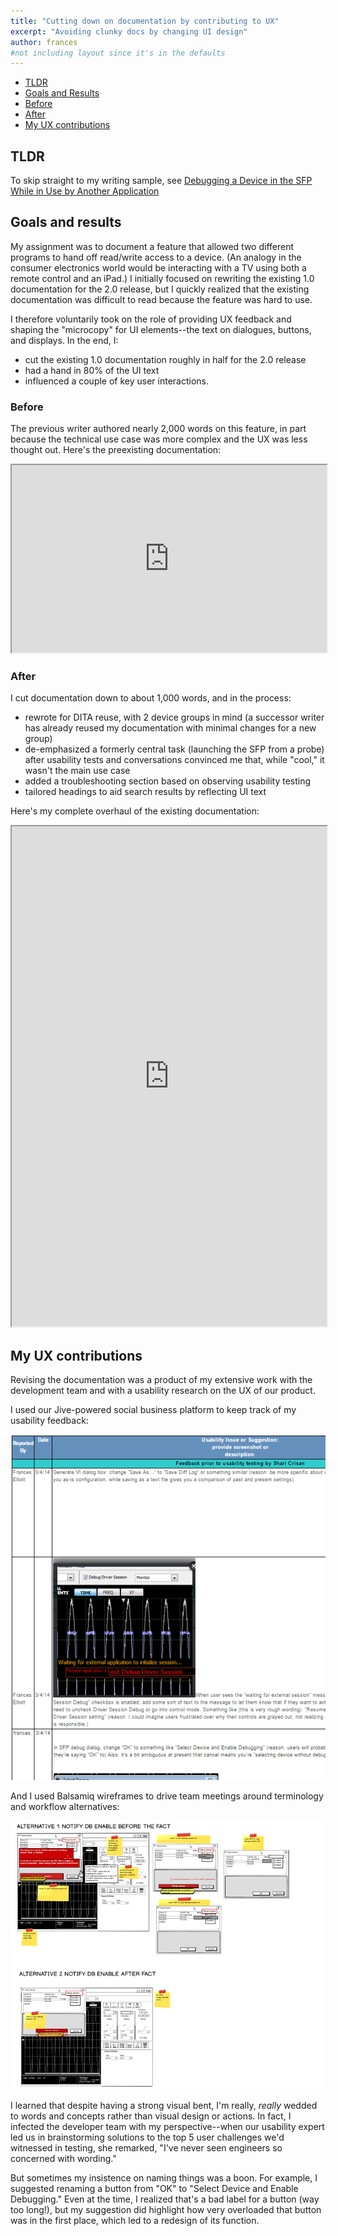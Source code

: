 ```yaml
---
title: "Cutting down on documentation by contributing to UX"
excerpt: "Avoiding clunky docs by changing UI design"
author: frances
#not including layout since it's in the defaults
---
```


<!-- toc -->

- [TLDR](#tldr)
- [Goals and Results](#goals-and-results)
- [Before](#before)
- [After](#after)
- [My UX contributions](#my-ux-contributions)
<!-- tocstop -->


## TLDR
To skip straight to my writing sample, see [Debugging a Device in the SFP While in Use by Another Application](https://drive.google.com/file/d/1ldV6fe70wGRM_iOzZ9RELEjeH4kjWFrF/preview)




## Goals and results

My assignment was to document a feature that allowed two different programs to hand off read/write access to a device. (An analogy in the consumer electronics world would be interacting with a TV using both a remote control and an iPad.)
I initially focused on rewriting the existing 1.0 documentation for the 2.0 release, but I quickly realized that the existing documentation was difficult to read because the feature was hard to use. 

I therefore voluntarily took on the role of providing UX feedback and shaping the "microcopy" for UI elements--the text on dialogues, buttons, and displays.
In the end, I:
- cut the existing 1.0 documentation roughly in half for the 2.0 release
- had a hand in 80% of the UI text
- influenced a couple of key user interactions.



### Before

The previous writer authored nearly 2,000 words on this feature, in part because the technical use case was more complex and the UX was less thought out. Here's the preexisting documentation:



<iframe src="https://drive.google.com/file/d/1YLQ_PqA1YfnrJAo7J2TmJbVa9l6BuzsC/preview" width="100%" height="300em"></iframe>




### After

I cut documentation down to about 1,000 words, and in the process:

- rewrote for DITA reuse, with 2 device groups in mind (a successor writer has already reused my documentation with minimal changes for a new group)
- de-emphasized a formerly central task (launching the SFP from a probe) after usability tests and conversations convinced me that, while "cool," it wasn't the main use case
- added a troubleshooting section based on observing usability testing
- tailored headings to aid search results by reflecting UI text 

Here's my complete overhaul of the existing documentation:


<iframe src="https://drive.google.com/file/d/1ldV6fe70wGRM_iOzZ9RELEjeH4kjWFrF/preview" width="100%" height="800em"></iframe>









## My UX contributions

Revising the documentation was a product of  my extensive work with the development team and with a usability research on the UX of our product. 



I used our Jive-powered social business platform to keep track of my usability feedback:

  ![Before](/assets/images/portfolio/ux_docs_sfp_feedback.png)





And I used Balsamiq wireframes to drive team meetings around terminology and workflow alternatives:

![Before](/assets/images/portfolio/ux_docs_sfp_wireframes.png)




I learned that despite having a strong visual bent, I'm really, *really* wedded to words and concepts rather than visual design or actions. In fact, I infected the developer team with my perspective--when our usability expert led us in brainstorming solutions to the top 5 user challenges we'd witnessed in testing, she remarked, "I've never seen engineers so concerned with wording."



But sometimes my insistence on naming things was a boon. For example, I suggested renaming a button from "OK" to "Select Device and Enable Debugging." Even at the time, I realized that's a bad label for a button (way too long!), but my suggestion did highlight how very overloaded that button was in the first place, which led to a redesign of its function.





